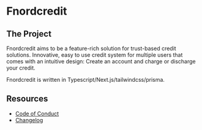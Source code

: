 # Fnordcredit

## The Project

Fnordcredit aims to be a feature-rich solution for trust-based credit solutions.
Innovative, easy to use credit system for multiple users that comes with an intuitive design:
Create an account and charge or discharge your credit.

Fnordcredit is written in Typescript/Next.js/tailwindcss/prisma.

## Resources

- [Code of Conduct](./CODE_OF_CONDUCT.md)
- [Changelog](./CHANGELOG.md)
